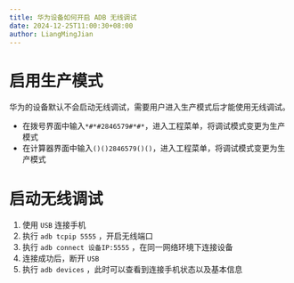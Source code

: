 ```yaml
---
title: 华为设备如何开启 ADB 无线调试
date: 2024-12-25T11:00:30+08:00
author: LiangMingJian
---
```


# 启用生产模式

华为的设备默认不会启动无线调试，需要用户进入生产模式后才能使用无线调试。

- 在拨号界面中输入`*#*#2846579#*#*`，进入工程菜单，将调试模式变更为生产模式
- 在计算器界面中输入`()()2846579()()`，进入工程菜单，将调试模式变更为生产模式

# 启动无线调试

1. 使用 `USB` 连接手机
2. 执行 `adb tcpip 5555` ，开启无线端口
3. 执行 `adb connect 设备IP:5555` ，在同一网络环境下连接设备
4. 连接成功后，断开 `USB`
5. 执行 `adb devices` ，此时可以查看到连接手机状态以及基本信息
